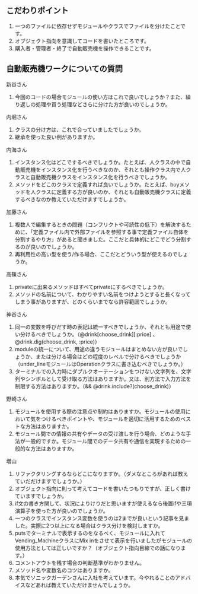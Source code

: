 ## こだわりポイント
1. 一つのファイルに依存せずモジュールやクラスでファイルを分けたことです。
2. オブジェクト指向を意識してコードを書いたところです。
3. 購入者・管理者・終了で自動販売機を操作できることです。

## 自動販売機ワークについての質問

新谷さん<br>
1. 今回のコードの場合モジュールの使い方はこれで良いでしょうか？また、繰り返しの処理や買う処理などさらに分けた方が良いのでしょうか。

内堀さん<br>
1. クラスの分け方は、これで合っていましたでしょうか。
2. 継承を使った良い例がありますか。

内海さん<br>
1. インスタンス化はどこでするべきでしょうか。たとえば、人クラスの中で自動販売機をインスタンス化を行うべきなのか、それとも操作クラス内で人クラスと自動販売機クラスをインスタンス化を行うべきでしょうか。
2. メソッドをどこのクラスで定義すれば良いでしょうか。たとえば、buyメソッドを人クラスに定義する方が良いのか、それとも自動販売機クラスに定義するべきなのか教えていただけますでしょうか。

加藤さん<br>
1. 複数人で編集するときの問題（コンフリクトや可読性の低下）を解決するために、「定義ファイル内で外部ファイルを参照する事で定義ファイル自体を分割するやり方」があると聞きました。ここだと具体的にどこでどう分割するのが良いのでしょうか。
2. 再利用性の高い型を使う/作る場合、ここだとどういう型が使えるのでしょうか。

高篠さん<br>
1. privateに出来るメソッドはすべてprivateにするべきでしょうか。
2. メソッドの名前について、わかりやすい名前をつけようとすると長くなってしまう事がありますが、どのくらいまでなら許容範囲でしょうか。

神谷さん<br>
1. 同一の変数を呼びだす時の表記は統一すべきでしょうか、それとも用途で使い分けるべきでしょうか。（@drink[choose_drink][:price] 、 @drink.dig(choose_drink, :price)）
2. moduleの統一について、用途の違うモジュールはまとめない方が良いでしょうか、または分ける場合はどの程度のレベルで分けるべきでしょうか（under_lineモジュールはOperationクラスに書き込むべきでしょうか。）
3. ターミナルでの入力時にダブルクオーテーションをつけない文字列を、文字列やシンボルとして受け取る方法はありますか。又は、別方法で入力方法を制限する方法はありますか。（&& @drink.include?(choose_drink)）

野崎さん<br>
1. モジュールを使用する際の注意点や制約はありますか。モジュールの使用において気をつけるべきポイントや、モジュールを適切に活用するためのベストな方法はありますか。
2. モジュール間での情報の共有やデータの受け渡しを行う場合、どのような手法が一般的ですか。モジュール間でのデータ共有や通信を実現するための一般的な方法はありますか。

増山<br>
1. リファクタリングするならどこになりますか。（ダメなところがあれば教えていだだけますでしょうか。）
2. オブジェクト指向に則って考えてコードを書いたつもりですが、正しく書けていますでしょうか。
3. if文の書き方関して、状況によりけりだと思いますが使えるなら後置ifや三項演算子を使った方が良いのでしょうか。
4. 一つのクラスでインスタンス変数を使うのは2までが良いという記事を見ました。実際に2つ以上になる場合はクラス分けを検討しますか。
5. putsでターミナルで表示するのをなるべく、モジュールに入れてVending_MachineクラスにMix inをさせて表示を行いましたがモジュールの使用方法としては正しいですか？（オブジェクト指向目線での話になります。）
6. コメントアウトを残す場合の判断基準がわかりません。
7. メソッド名や変数名のコツはありますか。
8. 本気でソニックガーデンさんに入社を考えています。今やれることのアドバイスなどあれば教えていただけませんでしょうか。



